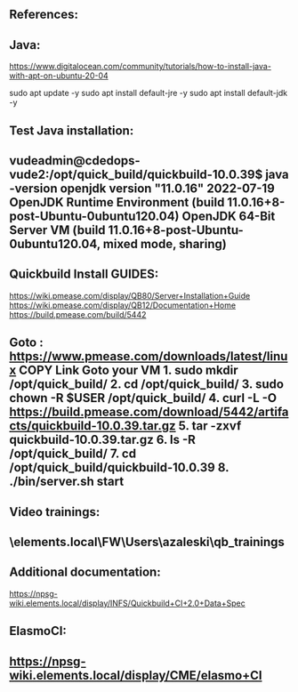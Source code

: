 References:
-----------



Java:
-----
https://www.digitalocean.com/community/tutorials/how-to-install-java-with-apt-on-ubuntu-20-04



sudo apt update -y
sudo apt install default-jre -y
sudo apt install default-jdk -y



Test Java installation:
------------------------
vudeadmin@cdedops-vude2:/opt/quick_build/quickbuild-10.0.39$ java -version
openjdk version "11.0.16" 2022-07-19
OpenJDK Runtime Environment (build 11.0.16+8-post-Ubuntu-0ubuntu120.04)
OpenJDK 64-Bit Server VM (build 11.0.16+8-post-Ubuntu-0ubuntu120.04, mixed mode, sharing)
--------------------------------------------------------------------------------------------------------



Quickbuild Install GUIDES:
---------------------------



https://wiki.pmease.com/display/QB80/Server+Installation+Guide
https://wiki.pmease.com/display/QB12/Documentation+Home
https://build.pmease.com/build/5442



Goto :  
  https://www.pmease.com/downloads/latest/linux
  COPY Link
  Goto your VM
    1. sudo mkdir /opt/quick_build/
    2. cd /opt/quick_build/
    3. sudo chown -R $USER /opt/quick_build/
    4. curl -L -O https://build.pmease.com/download/5442/artifacts/quickbuild-10.0.39.tar.gz
    5. tar -zxvf quickbuild-10.0.39.tar.gz
    6. ls -R /opt/quick_build/
    7. cd /opt/quick_build/quickbuild-10.0.39
    8. ./bin/server.sh start
--------------------------------------------------------------------------------------------------------



Video trainings:
----------------
\\elements.local\FW\Users\azaleski\qb_trainings
--------------------------------------------------------------------------------------------------------



Additional documentation:
--------------------------
https://npsg-wiki.elements.local/display/INFS/Quickbuild+CI+2.0+Data+Spec



ElasmoCI:
---------
https://npsg-wiki.elements.local/display/CME/elasmo+CI
--------------------------------------------------------------------------------------------------------


